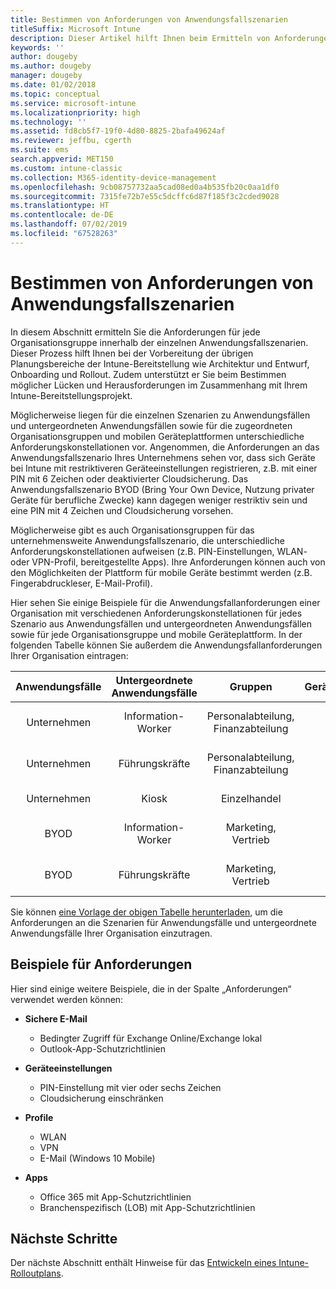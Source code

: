 ```yaml
---
title: Bestimmen von Anforderungen von Anwendungsfallszenarien
titleSuffix: Microsoft Intune
description: Dieser Artikel hilft Ihnen beim Ermitteln von Anforderungen von Intune-Szenarien für Anwendungsfälle und untergeordnete Anwendungsfälle für eine reine Cloudimplementierung von Microsoft Intune.
keywords: ''
author: dougeby
ms.author: dougeby
manager: dougeby
ms.date: 01/02/2018
ms.topic: conceptual
ms.service: microsoft-intune
ms.localizationpriority: high
ms.technology: ''
ms.assetid: fd8cb5f7-19f0-4d80-8825-2bafa49624af
ms.reviewer: jeffbu, cgerth
ms.suite: ems
search.appverid: MET150
ms.custom: intune-classic
ms.collection: M365-identity-device-management
ms.openlocfilehash: 9cb08757732aa5cad08ed0a4b535fb20c0aa1df0
ms.sourcegitcommit: 7315fe72b7e55c5dcffc6d87f185f3c2cded9028
ms.translationtype: HT
ms.contentlocale: de-DE
ms.lasthandoff: 07/02/2019
ms.locfileid: "67528263"
---
```

# <a name="determine-use-case-scenario-requirements"></a>Bestimmen von Anforderungen von Anwendungsfallszenarien

In diesem Abschnitt ermitteln Sie die Anforderungen für jede Organisationsgruppe innerhalb der einzelnen Anwendungsfallszenarien. Dieser Prozess hilft Ihnen bei der Vorbereitung der übrigen Planungsbereiche der Intune-Bereitstellung wie Architektur und Entwurf, Onboarding und Rollout. Zudem unterstützt er Sie beim Bestimmen möglicher Lücken und Herausforderungen im Zusammenhang mit Ihrem Intune-Bereitstellungsprojekt.

Möglicherweise liegen für die einzelnen Szenarien zu Anwendungsfällen und untergeordneten Anwendungsfällen sowie für die zugeordneten Organisationsgruppen und mobilen Geräteplattformen unterschiedliche Anforderungskonstellationen vor. Angenommen, die Anforderungen an das Anwendungsfallszenario Ihres Unternehmens sehen vor, dass sich Geräte bei Intune mit restriktiveren Geräteeinstellungen registrieren, z.B. mit einer PIN mit 6 Zeichen oder deaktivierter Cloudsicherung. Das Anwendungsfallszenario BYOD (Bring Your Own Device, Nutzung privater Geräte für berufliche Zwecke) kann dagegen weniger restriktiv sein und eine PIN mit 4 Zeichen und Cloudsicherung vorsehen.

Möglicherweise gibt es auch Organisationsgruppen für das unternehmensweite Anwendungsfallszenario, die unterschiedliche Anforderungskonstellationen aufweisen (z.B. PIN-Einstellungen, WLAN- oder VPN-Profil, bereitgestellte Apps). Ihre Anforderungen können auch von den Möglichkeiten der Plattform für mobile Geräte bestimmt werden (z.B. Fingerabdruckleser, E-Mail-Profil).

Hier sehen Sie einige Beispiele für die Anwendungsfallanforderungen einer Organisation mit verschiedenen Anforderungskonstellationen für jedes Szenario aus Anwendungsfällen und untergeordneten Anwendungsfällen sowie für jede Organisationsgruppe und mobile Geräteplattform. In der folgenden Tabelle können Sie außerdem die Anwendungsfallanforderungen Ihrer Organisation eintragen:

| **Anwendungsfälle** | **Untergeordnete Anwendungsfälle** | **Gruppen** | **Geräteplattformen** | **Anforderungen** |
|:---:|:---:|:---:|:---:|:---:|
| Unternehmen | Information-Worker | Personalabteilung, Finanzabteilung | iOS | Sichere E-Mail, Geräteeinstellungen, Profile, Apps |                                                          
| Unternehmen | Führungskräfte | Personalabteilung, Finanzabteilung | iOS | Sichere E-Mail, Geräteeinstellungen, Profile, Apps |                                                         
| Unternehmen | Kiosk | Einzelhandel | Android | Geräteeinstellungen, Profile, Apps |
| BYOD | Information-Worker | Marketing, Vertrieb | iOS | Sichere E-Mail, Geräteeinstellungen, Profile, Apps |                                                         
| BYOD | Führungskräfte | Marketing, Vertrieb | iOS | Sichere E-Mail, Geräteeinstellungen, Profile, Apps |

Sie können [eine Vorlage der obigen Tabelle herunterladen](https://gallery.technet.microsoft.com/Intune-deployment-planning-fae156c2?redir=0), um die Anforderungen an die Szenarien für Anwendungsfälle und untergeordnete Anwendungsfälle Ihrer Organisation einzutragen.


## <a name="examples-of-requirements"></a>Beispiele für Anforderungen

Hier sind einige weitere Beispiele, die in der Spalte „Anforderungen“ verwendet werden können:

- **Sichere E-Mail**
    - Bedingter Zugriff für Exchange Online/Exchange lokal
    - Outlook-App-Schutzrichtlinien

- **Geräteeinstellungen**
    - PIN-Einstellung mit vier oder sechs Zeichen
    - Cloudsicherung einschränken

- **Profile**
    - WLAN
    - VPN
    - E-Mail (Windows 10 Mobile)

- **Apps**
    - Office 365 mit App-Schutzrichtlinien
    - Branchenspezifisch (LOB) mit App-Schutzrichtlinien

## <a name="next-steps"></a>Nächste Schritte

Der nächste Abschnitt enthält Hinweise für das [Entwickeln eines Intune-Rolloutplans](planning-guide-rollout-plan.md).

